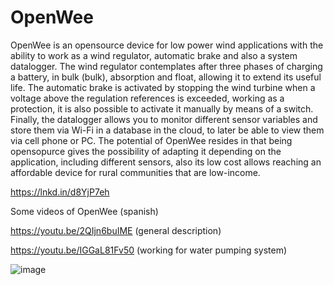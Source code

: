 # OpenWee
OpenWee is an opensource device for low power wind applications with the ability to work as a wind regulator, automatic brake and also a system datalogger. The wind regulator contemplates after three phases of charging a battery, in bulk (bulk), absorption and float, allowing it to extend its useful life. The automatic brake is activated by stopping the wind turbine when a voltage above the regulation references is exceeded, working as a protection, it is also possible to activate it manually by means of a switch. Finally, the datalogger allows you to monitor different sensor variables and store them via Wi-Fi in a database in the cloud, to later be able to view them via cell phone or PC. The potential of OpenWee resides in that being opensopurce gives the possibility of adapting it depending on the application, including different sensors, also its low cost allows reaching an affordable device for rural communities that are low-income.

https://lnkd.in/d8YjP7eh

Some videos of OpenWee (spanish)

https://youtu.be/2QIjn6buIME  (general description)

https://youtu.be/IGGaL81Fv50  (working for water pumping system)


![image](https://user-images.githubusercontent.com/60043371/142767426-4bb977a2-0717-4e76-85d3-d03a3734bc33.png)
